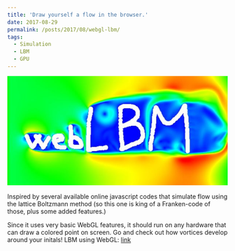 ```yaml
---
title: 'Draw yourself a flow in the browser.'
date: 2017-08-29
permalink: /posts/2017/08/webgl-lbm/
tags:
  - Simulation
  - LBM
  - GPU
---
```


![LBM in the browser](/images/weblbm.jpg)

Inspired by several available online javascript codes that simulate flow using the lattice Boltzmann method (so this one is king of a Franken-code of those, plus some added features.)

Since it uses very basic WebGL features, it should run on any hardware that can draw a colored point on screen.
Go and check out how vortices develop around your initals! LBM using WebGL: [link](/files/webLBM/index.html)


